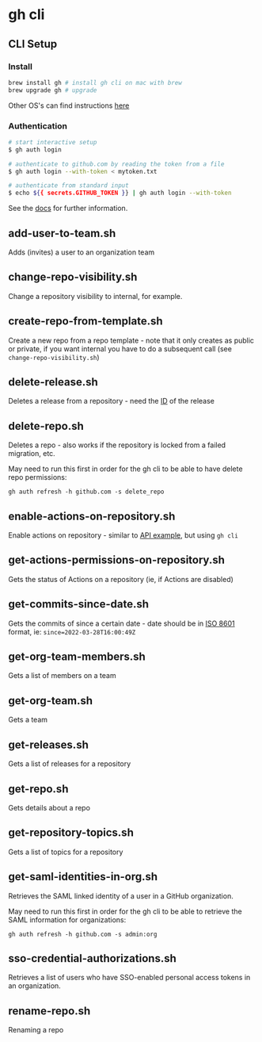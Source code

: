 # gh cli

## CLI Setup

### Install

```bash
brew install gh # install gh cli on mac with brew
brew upgrade gh # upgrade
```

Other OS's can find instructions [here](https://cli.github.com/manual/installation)

### Authentication 

```bash
# start interactive setup
$ gh auth login

# authenticate to github.com by reading the token from a file
$ gh auth login --with-token < mytoken.txt

# authenticate from standard input
$ echo ${{ secrets.GITHUB_TOKEN }} | gh auth login --with-token
```

See the [docs](https://cli.github.com/manual/gh_auth_login) for further information.

## add-user-to-team.sh

Adds (invites) a user to an organization team

## change-repo-visibility.sh

Change a repository visibility to internal, for example.

## create-repo-from-template.sh

Create a new repo from a repo template - note that it only creates as public or private, if you want internal you have to do a subsequent call (see `change-repo-visibility.sh`)

## delete-release.sh

Deletes a release from a repository - need the [ID](#get-releasessh) of the release

## delete-repo.sh

Deletes a repo - also works if the repository is locked from a failed migration, etc.

May need to run this first in order for the gh cli to be able to have delete repo permissions:

```
gh auth refresh -h github.com -s delete_repo
```

## enable-actions-on-repository.sh

Enable actions on repository - similar to [API example](./../api/enable-actions-on-repository.sh), but using `gh cli`

## get-actions-permissions-on-repository.sh

Gets the status of Actions on a repository (ie, if Actions are disabled)

## get-commits-since-date.sh

Gets the commits of since a certain date - date should be in [ISO 8601](https://en.wikipedia.org/wiki/ISO_8601) format, ie: `since=2022-03-28T16:00:49Z`

## get-org-team-members.sh

Gets a list of members on a team

## get-org-team.sh

Gets a team

## get-releases.sh

Gets a list of releases for a repository

## get-repo.sh

Gets details about a repo

## get-repository-topics.sh

Gets a list of topics for a repository

## get-saml-identities-in-org.sh

Retrieves the SAML linked identity of a user in a GitHub organization.

May need to run this first in order for the gh cli to be able to retrieve the SAML information for organizations:

```
gh auth refresh -h github.com -s admin:org
```

## sso-credential-authorizations.sh

Retrieves a list of users who have SSO-enabled personal access tokens in an organization.

## rename-repo.sh

Renaming a repo
